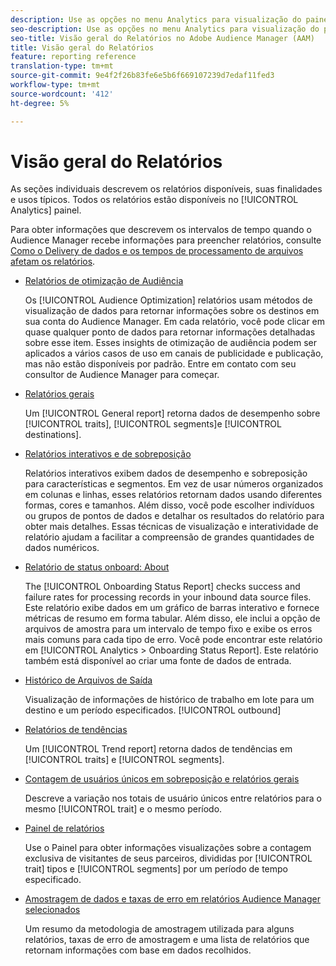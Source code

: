 ```yaml
---
description: Use as opções no menu Analytics para visualização do painel e vários relatórios.
seo-description: Use as opções no menu Analytics para visualização do painel e vários relatórios no Adobe Audience Manager (AAM).
seo-title: Visão geral do Relatórios no Adobe Audience Manager (AAM)
title: Visão geral do Relatórios
feature: reporting reference
translation-type: tm+mt
source-git-commit: 9e4f2f26b83fe6e5b6f669107239d7edaf11fed3
workflow-type: tm+mt
source-wordcount: '412'
ht-degree: 5%

---
```



# Visão geral do Relatórios

As seções individuais descrevem os relatórios disponíveis, suas finalidades e usos típicos. Todos os relatórios estão disponíveis no [!UICONTROL Analytics] painel.

Para obter informações que descrevem os intervalos de tempo quando o Audience Manager recebe informações para preencher relatórios, consulte [Como o Delivery de dados e os tempos de processamento de arquivos afetam os relatórios](/help/using/reference/reporting-file-transfer-timeframe.md).

* [Relatórios de otimização de Audiência](/help/using/reporting/audience-optimization-reports/audience-optimization-reports.md)

   Os [!UICONTROL Audience Optimization] relatórios usam métodos de visualização de dados para retornar informações sobre os destinos em sua conta do Audience Manager. Em cada relatório, você pode clicar em quase qualquer ponto de dados para retornar informações detalhadas sobre esse item. Esses insights de otimização de audiência podem ser aplicados a vários casos de uso em canais de publicidade e publicação, mas não estão disponíveis por padrão. Entre em contato com seu consultor de Audience Manager para começar.

* [Relatórios gerais](/help/using/reporting/general-reports.md)

   Um [!UICONTROL General report] retorna dados de desempenho sobre [!UICONTROL traits], [!UICONTROL segments]e [!UICONTROL destinations].

* [Relatórios interativos e de sobreposição](/help/using/reporting/dynamic-reports/dynamic-reports.md)

   Relatórios interativos exibem dados de desempenho e sobreposição para características e segmentos. Em vez de usar números organizados em colunas e linhas, esses relatórios retornam dados usando diferentes formas, cores e tamanhos. Além disso, você pode escolher indivíduos ou grupos de pontos de dados e detalhar os resultados do relatório para obter mais detalhes. Essas técnicas de visualização e interatividade de relatório ajudam a facilitar a compreensão de grandes quantidades de dados numéricos.

* [Relatório de status onboard: About](/help/using/reporting/onboarding-status-report.md)

   The [!UICONTROL Onboarding Status Report] checks success and failure rates for processing records in your inbound data source files. Este relatório exibe dados em um gráfico de barras interativo e fornece métricas de resumo em forma tabular. Além disso, ele inclui a opção de arquivos de amostra para um intervalo de tempo fixo e exibe os erros mais comuns para cada tipo de erro. Você pode encontrar este relatório em [!UICONTROL Analytics > Onboarding Status Report]. Este relatório também está disponível ao criar uma fonte de dados de entrada.

* [Histórico de Arquivos de Saída](/help/using/reporting/outbound-history-report.md)

   Visualização de informações de histórico de trabalho em lote para um destino e um período especificados. [!UICONTROL outbound]

* [Relatórios de tendências](/help/using/reporting/trend-reports.md)

   Um [!UICONTROL Trend report] retorna dados de tendências em [!UICONTROL traits] e [!UICONTROL segments].

* [Contagem de usuários únicos em sobreposição e relatórios gerais](/help/using/reporting/unique-user-counts.md)

   Descreve a variação nos totais de usuário únicos entre relatórios para o mesmo [!UICONTROL trait] e o mesmo período.

* [Painel de relatórios](/help/using/reporting/trend-reports.md)

   Use o Painel para obter informações visualizações sobre a contagem exclusiva de visitantes de seus parceiros, divididas por [!UICONTROL trait] tipos e [!UICONTROL segments] por um período de tempo especificado.

* [Amostragem de dados e taxas de erro em relatórios Audience Manager selecionados](/help/using/reporting/report-sampling.md)

   Um resumo da metodologia de amostragem utilizada para alguns relatórios, taxas de erro de amostragem e uma lista de relatórios que retornam informações com base em dados recolhidos.

